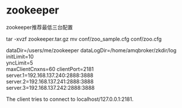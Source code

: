 # zookeeper
zookeeper推荐最低三台配置

tar -xvzf zookeeper.tar.gz
mv conf/zoo_sample.cfg conf/zoo.cfg

dataDir=/users/me/zookeeper
dataLogDir=/home/amqbroker/zkdir/log  
initLimit=10  
yncLimit=5  
maxClientCnxns=60 
clientPort=2181  
server.1=192.168.137.240:2888:3888  
server.2=192.168.137.241:2888:3888  
server.3=192.168.137.242:2888:3888 


The client tries to connect to localhost/127.0.0.1:2181.
